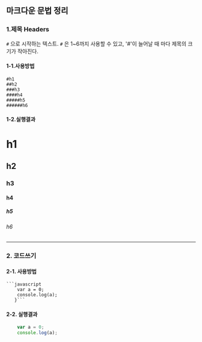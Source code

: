 ## 마크다운 문법 정리  

### 1.제목 Headers
`#` 으로 시작하는 텍스트.
`#` 은 1~6까지 사용할 수 있고, '#'이 늘어날 때 마다 제목의 크기가 작아진다.  
#### 1-1.사용방법
```
#h1
##h2
###h3
####h4
#####h5
######h6
```
#### 1-2.실행결과
# h1
## h2
### h3
#### h4
##### h5
###### h6
---
### 2. 코드쓰기
#### 2-1. 사용방법  
```  
```javascript
    var a = 0;
    console.log(a);
   }```
```  
#### 2-2. 실행결과
```javascript
    var a = 0;
    console.log(a);
```
